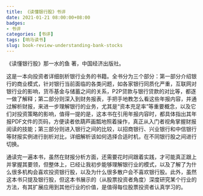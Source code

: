 ```yaml
---
title: 《读懂银行股》书评
date: 2021-01-21 08:00:00+08:00
badges:
- 书评
categories: [书评]
tags: [响马读书]
slug: book-review-understanding-bank-stocks
---
```


《读懂银行股》那一水的鱼 著，中国经济出版社。

这是一本向投资者详细剖析银行业务的书籍。全书分为三个部分：第一部分介绍银行的商业模式，针对银行当前面临的各类问题，如各家银行同质化严重，互联网对银行业的影响，货币基金与储蓄之间的关系，P2P贷款与银行贷款的对比等，都逐一做了解释；第二部分则深入到财务报表，手把手地教怎么看这些年报内容，并通过解析财报，来进一步理解银行的业务，尤其是“资本充足率”等重要概念，以及它们对投资策略的影响，值得一提的是，这本书在引用年报内容时，都具体指出其年报PDF文件的页码，方便读者依葫芦画瓢地照着操作，真正从入门者视角掌握财报阅读的技能；第三部分则进入银行之间的比较，以招商银行、兴业银行和中信银行等财报实例进行剖析对比，详细解析该如何选择合适时机，在不同银行股之间进行切换。

通读完一遍本书，虽然在财报分析方面，还需要花时间跟着实践，才可能真正跟上并掌握其要领，但整体上，已经让我初步能够理解银行业的模式，以及了解了为什么很多机构会喜欢投资银行股，以及为什么很多散户会不喜欢银行股。此外，虽然这本书只提及银行股，但这本书展示的（从股票投资者角度）深度研究某个行业的方法，有其扩展应用到其他行业的价值，是值得每位股票投资者认真学习的。
